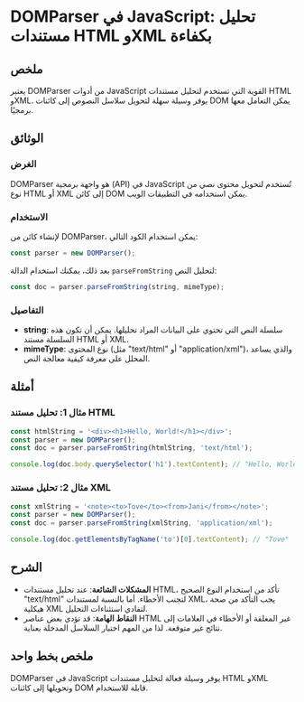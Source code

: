 <!--
Meta Description: # DOMParser في JavaScript: تحليل مستندات HTML وXML بكفاءة ## ملخص يعتبر DOMParser من أدوات JavaScript القوية التي تستخدم لتحليل مستندات HTML وXML. يوف...
Meta Keywords: html, domparser, javascript, const, xml
-->

# DOMParser في JavaScript: تحليل مستندات HTML وXML بكفاءة

## ملخص
يعتبر DOMParser من أدوات JavaScript القوية التي تستخدم لتحليل مستندات HTML وXML. يوفر وسيلة سهلة لتحويل سلاسل النصوص إلى كائنات DOM يمكن التعامل معها برمجيًا.

## الوثائق
### الغرض
DOMParser هو واجهة برمجية (API) في JavaScript تُستخدم لتحويل محتوى نصي من نوع HTML أو XML إلى كائن DOM يمكن استخدامه في التطبيقات الويب.

### الاستخدام
لإنشاء كائن من DOMParser، يمكن استخدام الكود التالي:

```javascript
const parser = new DOMParser();
```

بعد ذلك، يمكنك استخدام الدالة `parseFromString` لتحليل النص:

```javascript
const doc = parser.parseFromString(string, mimeType);
```

### التفاصيل
- **string**: سلسلة النص التي تحتوي على البيانات المراد تحليلها. يمكن أن تكون هذه السلسلة مستند HTML أو XML.
- **mimeType**: نوع المحتوى (مثل "text/html" أو "application/xml")، والذي يساعد المحلل على معرفة كيفية معالجة النص.

## أمثلة
### مثال 1: تحليل مستند HTML
```javascript
const htmlString = '<div><h1>Hello, World!</h1></div>';
const parser = new DOMParser();
const doc = parser.parseFromString(htmlString, 'text/html');

console.log(doc.body.querySelector('h1').textContent); // "Hello, World!"
```

### مثال 2: تحليل مستند XML
```javascript
const xmlString = '<note><to>Tove</to><from>Jani</from></note>';
const parser = new DOMParser();
const doc = parser.parseFromString(xmlString, 'application/xml');

console.log(doc.getElementsByTagName('to')[0].textContent); // "Tove"
```

## الشرح
- **المشكلات الشائعة**: عند تحليل مستندات HTML، تأكد من استخدام النوع الصحيح "text/html" لتجنب الأخطاء. أما بالنسبة لمستندات XML، يجب التأكد من صحة هيكلية XML لتفادي استثناءات التحليل.
- **النقاط الهامة**: قد تؤدي بعض عناصر HTML غير المغلقة أو الأخطاء في العلامات إلى نتائج غير متوقعة. لذا من المهم اختبار السلاسل المدخلة بعناية.

## ملخص بخط واحد
DOMParser في JavaScript يوفر وسيلة فعالة لتحليل مستندات HTML وXML وتحويلها إلى كائنات DOM قابلة للاستخدام.